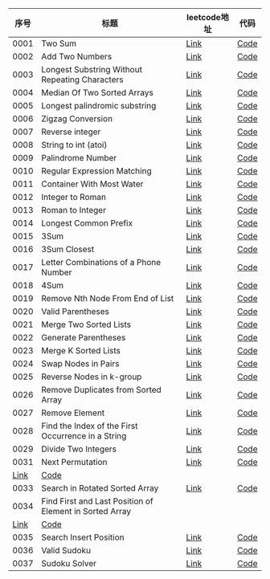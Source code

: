 |序号|标题|leetcode地址|代码|
|-|-|-|-|
|0001|Two Sum|[Link](https://leetcode.com/problems/two-sum/description/)|[Code](https://github.com/jerrykcode/leetcode-go/blob/main/Problems/0001_two_sum.go)|
|0002|Add Two Numbers|[Link](https://leetcode.com/problems/add-two-numbers/description/)|[Code](https://github.com/jerrykcode/leetcode-go/blob/main/Problems/0002_add_two_numbers.go)|
|0003|Longest Substring Without Repeating Characters|[Link](https://leetcode.com/problems/longest-substring-without-repeating-characters/description/)|[Code](https://github.com/jerrykcode/leetcode-go/blob/main/Problems/0003_longest_substring_without_repeating_characters.go)|
|0004|Median Of Two Sorted Arrays|[Link](https://leetcode.com/problems/median-of-two-sorted-arrays/description/)|[Code](https://github.com/jerrykcode/leetcode-go/blob/main/Problems/0004_median_of_two_sorted_arrays.go)|
|0005|Longest palindromic substring|[Link](https://leetcode.com/problems/longest-palindromic-substring/description/)|[Code](https://github.com/jerrykcode/leetcode-go/blob/main/Problems/0005_longest_palindromic_substring.go)|
|0006|Zigzag Conversion|[Link](https://leetcode.com/problems/zigzag-conversion/description/)|[Code](https://github.com/jerrykcode/leetcode-go/blob/main/Problems/0006_zigzag_conversion.go)|
|0007|Reverse integer|[Link](https://leetcode.com/problems/reverse-integer/description/)|[Code](https://github.com/jerrykcode/leetcode-go/blob/main/Problems/0007_reverse_integer.go)|
|0008|String to int (atoi)|[Link](https://leetcode.com/problems/string-to-int-atoi/description/)|[Code](https://github.com/jerrykcode/leetcode-go/blob/main/Problems/0008_string_to_int_atoi.go)|
|0009|Palindrome Number|[Link](https://leetcode.com/problems/palindrome-number/description/)|[Code](https://github.com/jerrykcode/leetcode-go/blob/main/Problems/0009_palindrome_number.go)|
|0010|Regular Expression Matching|[Link](https://leetcode.com/problems/regular-expression-matching/description/)|[Code](https://github.com/jerrykcode/leetcode-go/blob/main/Problems/0010_regular_expression_matching.go)|
|0011|Container With Most Water|[Link](https://leetcode.com/problems/container-with-most-water/description/)|[Code](https://github.com/jerrykcode/leetcode-go/blob/main/Problems/0011_container_with_most_water.go)|
|0012|Integer to Roman|[Link](https://leetcode.com/problems/integer-to-roman/description/)|[Code](https://github.com/jerrykcode/leetcode-go/blob/main/Problems/0012_integer_to_roman.go)|
|0013|Roman to Integer|[Link](https://leetcode.com/problems/roman-to-integer/description/)|[Code](https://github.com/jerrykcode/leetcode-go/blob/main/Problems/0013_roman_to_integer.go)|
|0014|Longest Common Prefix|[Link](https://leetcode.com/problems/longest-common-prefix/description/)|[Code](https://github.com/jerrykcode/leetcode-go/blob/main/Problems/0014_longest_common_prefix.go)|
|0015|3Sum|[Link](https://leetcode.com/problems/3sum/description/)|[Code](https://github.com/jerrykcode/leetcode-go/blob/main/Problems/0015_3sum.go)|
|0016|3Sum Closest|[Link](https://leetcode.com/problems/3sum-closest/description/)|[Code](https://github.com/jerrykcode/leetcode-go/blob/main/Problems/0016_3sum_closest.go)|
0017|Letter Combinations of a Phone Number|[Link](https://leetcode.com/problems/letter-combinations-of-a-phone-number/description/)|[Code](https://github.com/jerrykcode/leetcode-go/blob/main/Problems/0017_letter_combinations_of_a_phone_number.go)|
|0018|4Sum|[Link](https://leetcode.com/problems/4sum/description/)|[Code](https://github.com/jerrykcode/leetcode-go/blob/main/Problems/0018_4sum.go)|
|0019|Remove Nth Node From End of List|[Link](https://leetcode.com/problems/remove-nth-node-from-end-of-list/description/)|[Code](https://github.com/jerrykcode/leetcode-go/blob/main/Problems/0019_remove_nth_node_from_end_of_list.go)|
|0020|Valid Parentheses|[Link](https://leetcode.com/problems/valid-parentheses/description/)|[Code](https://github.com/jerrykcode/leetcode-go/blob/main/Problems/0020_valid_parentheses.go)|
|0021|Merge Two Sorted Lists|[Link](https://leetcode.com/problems/merge-two-sorted-lists/description/)|[Code](https://github.com/jerrykcode/leetcode-go/blob/main/Problems/0021_merge_two_sorted_lists.go)|
|0022|Generate Parentheses|[Link](https://leetcode.com/problems/generate-parentheses/description/)|[Code](https://github.com/jerrykcode/leetcode-go/blob/main/Problems/0022_generate_parentheses.go)|
|0023|Merge K Sorted Lists|[Link](https://leetcode.com/problems/merge-k-sorted-lists/description/)|[Code](https://github.com/jerrykcode/leetcode-go/blob/main/Problems/0023_merge_k_sorted_lists.go)|
|0024|Swap Nodes in Pairs|[Link](https://leetcode.com/problems/swap-nodes-in-pairs/description/)|[Code](https://github.com/jerrykcode/leetcode-go/blob/main/Problems/0024_swap_nodes_in_pairs.go)|
|0025|Reverse Nodes in k-group|[Link](https://leetcode.com/problems/reverse-nodes-in-k-group/description/)|[Code](https://github.com/jerrykcode/leetcode-go/blob/main/Problems/0025_reverse_nodes_in_k-group.go)|
|0026|Remove Duplicates from Sorted Array|[Link](https://leetcode.com/problems/remove-duplicates-from-sorted-array/description/)|[Code](https://github.com/jerrykcode/leetcode-go/blob/main/Problems/0026_remove_duplicates_from_sorted_array.go)|
|0027|Remove Element|[Link](https://leetcode.com/problems/remove-element/description/)|[Code](https://github.com/jerrykcode/leetcode-go/blob/main/Problems/0027_remove_element.go)|
|0028|Find the Index of the First Occurrence in a String|[Link](https://leetcode.com/problems/find-the-index-of-the-first-occurrence-in-a-string/description/)|[Code](https://github.com/jerrykcode/leetcode-go/blob/main/Problems/0028_find_the_index_of_the_first_occurrence_in_a_string.go)|
|0029|Divide Two Integers|[Link](https://leetcode.com/problems/divide-two-integers/description/)|[Code](https://github.com/jerrykcode/leetcode-go/blob/main/Problems/0029_divide_two_integers.go)|
|0031|Next Permutation|[Link](https://leetcode.com/problems/next-permutation/description/)|[Code](https://github.com/jerrykcode/leetcode-go/blob/main/Problems/0031_next_permutation.go)|
|[Link](https://leetcode.com/problems/longest-valid-parentheses/description/)|[Code](https://github.com/jerrykcode/leetcode-go/blob/main/Problems/0032_longest_valid_parentheses.go)|
|0033|Search in Rotated Sorted Array|[Link](https://leetcode.com/problems/search-in-rotated-sorted-array/description/)|[Code](https://github.com/jerrykcode/leetcode-go/blob/main/Problems/0033_search_in_rotated_sorted_array.go)|
|0034|Find First and Last Position of Element in Sorted Array
|[Link](https://leetcode.com/problems/find-first-and-last-position-of-element-in-sorted-array/description/)|[Code](https://github.com/jerrykcode/leetcode-go/blob/main/Problems/0034_find_first_and_last_position_of_element_in_sorted_array.go)|
|0035|Search Insert Position|[Link](https://leetcode.com/problems/search-insert-position/description/)|[Code](https://github.com/jerrykcode/leetcode-go/blob/main/Problems/0035_search_insert_position.go)|
|0036|Valid Sudoku|[Link](https://leetcode.com/problems/valid-sudoku/description/)|[Code](https://github.com/jerrykcode/leetcode-go/blob/main/Problems/0036_valid_sudoku.go)|
|0037|Sudoku Solver|[Link](https://leetcode.com/problems/sudoku-solver/description/)|[Code](https://github.com/jerrykcode/leetcode-go/blob/main/Problems/0037_sudoku_solver.go)|